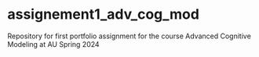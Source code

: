 # assignement1_adv_cog_mod
Repository for first portfolio assignment for the course Advanced Cognitive Modeling at AU Spring 2024
